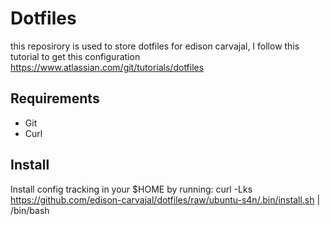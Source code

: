 # Dotfiles

this reposirory is used to store dotfiles for edison carvajal, I follow this tutorial to get this configuration https://www.atlassian.com/git/tutorials/dotfiles

## Requirements
 * Git
 * Curl

## Install

Install config tracking in your $HOME by running:
curl -Lks https://github.com/edison-carvajal/dotfiles/raw/ubuntu-s4n/.bin/install.sh | /bin/bash
